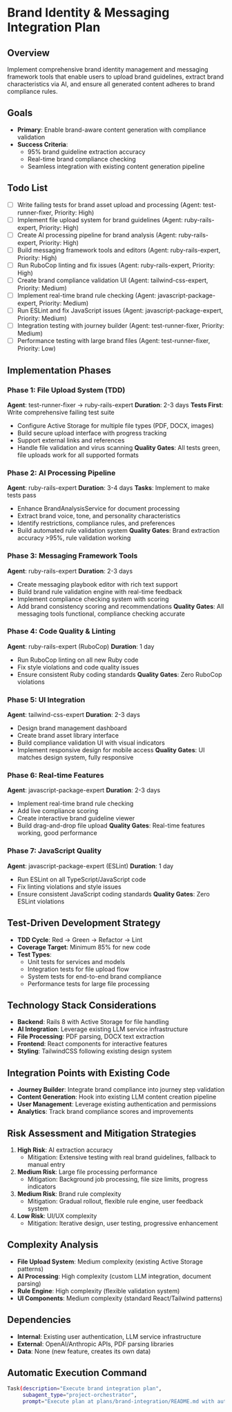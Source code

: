 # Brand Identity & Messaging Integration Plan

## Overview
Implement comprehensive brand identity management and messaging framework tools that enable users to upload brand guidelines, extract brand characteristics via AI, and ensure all generated content adheres to brand compliance rules.

## Goals
- **Primary**: Enable brand-aware content generation with compliance validation
- **Success Criteria**: 
  - 95% brand guideline extraction accuracy
  - Real-time brand compliance checking
  - Seamless integration with existing content generation pipeline

## Todo List
- [ ] Write failing tests for brand asset upload and processing (Agent: test-runner-fixer, Priority: High)
- [ ] Implement file upload system for brand guidelines (Agent: ruby-rails-expert, Priority: High)
- [ ] Create AI processing pipeline for brand analysis (Agent: ruby-rails-expert, Priority: High)
- [ ] Build messaging framework tools and editors (Agent: ruby-rails-expert, Priority: High)
- [ ] Run RuboCop linting and fix issues (Agent: ruby-rails-expert, Priority: High)
- [ ] Create brand compliance validation UI (Agent: tailwind-css-expert, Priority: Medium)
- [ ] Implement real-time brand rule checking (Agent: javascript-package-expert, Priority: Medium)
- [ ] Run ESLint and fix JavaScript issues (Agent: javascript-package-expert, Priority: Medium)
- [ ] Integration testing with journey builder (Agent: test-runner-fixer, Priority: Medium)
- [ ] Performance testing with large brand files (Agent: test-runner-fixer, Priority: Low)

## Implementation Phases

### Phase 1: File Upload System (TDD)
**Agent**: test-runner-fixer → ruby-rails-expert
**Duration**: 2-3 days
**Tests First**: Write comprehensive failing test suite
- Configure Active Storage for multiple file types (PDF, DOCX, images)
- Build secure upload interface with progress tracking
- Support external links and references
- Handle file validation and virus scanning
**Quality Gates**: All tests green, file uploads work for all supported formats

### Phase 2: AI Processing Pipeline 
**Agent**: ruby-rails-expert
**Duration**: 3-4 days
**Tasks**: Implement to make tests pass
- Enhance BrandAnalysisService for document processing
- Extract brand voice, tone, and personality characteristics
- Identify restrictions, compliance rules, and preferences
- Build automated rule validation system
**Quality Gates**: Brand extraction accuracy >95%, rule validation working

### Phase 3: Messaging Framework Tools
**Agent**: ruby-rails-expert
**Duration**: 2-3 days
- Create messaging playbook editor with rich text support
- Build brand rule validation engine with real-time feedback
- Implement compliance checking system with scoring
- Add brand consistency scoring and recommendations
**Quality Gates**: All messaging tools functional, compliance checking accurate

### Phase 4: Code Quality & Linting
**Agent**: ruby-rails-expert (RuboCop)
**Duration**: 1 day
- Run RuboCop linting on all new Ruby code
- Fix style violations and code quality issues
- Ensure consistent Ruby coding standards
**Quality Gates**: Zero RuboCop violations

### Phase 5: UI Integration
**Agent**: tailwind-css-expert
**Duration**: 2-3 days
- Design brand management dashboard
- Create brand asset library interface
- Build compliance validation UI with visual indicators
- Implement responsive design for mobile access
**Quality Gates**: UI matches design system, fully responsive

### Phase 6: Real-time Features
**Agent**: javascript-package-expert
**Duration**: 2-3 days
- Implement real-time brand rule checking
- Add live compliance scoring
- Create interactive brand guideline viewer
- Build drag-and-drop file upload
**Quality Gates**: Real-time features working, good performance

### Phase 7: JavaScript Quality
**Agent**: javascript-package-expert (ESLint)
**Duration**: 1 day
- Run ESLint on all TypeScript/JavaScript code
- Fix linting violations and style issues
- Ensure consistent JavaScript coding standards
**Quality Gates**: Zero ESLint violations

## Test-Driven Development Strategy
- **TDD Cycle**: Red → Green → Refactor → Lint
- **Coverage Target**: Minimum 85% for new code
- **Test Types**:
  - Unit tests for services and models
  - Integration tests for file upload flow
  - System tests for end-to-end brand compliance
  - Performance tests for large file processing

## Technology Stack Considerations
- **Backend**: Rails 8 with Active Storage for file handling
- **AI Integration**: Leverage existing LLM service infrastructure
- **File Processing**: PDF parsing, DOCX text extraction
- **Frontend**: React components for interactive features
- **Styling**: TailwindCSS following existing design system

## Integration Points with Existing Code
- **Journey Builder**: Integrate brand compliance into journey step validation
- **Content Generation**: Hook into existing LLM content creation pipeline
- **User Management**: Leverage existing authentication and permissions
- **Analytics**: Track brand compliance scores and improvements

## Risk Assessment and Mitigation Strategies
1. **High Risk**: AI extraction accuracy
   - Mitigation: Extensive testing with real brand guidelines, fallback to manual entry
2. **Medium Risk**: Large file processing performance
   - Mitigation: Background job processing, file size limits, progress indicators
3. **Medium Risk**: Brand rule complexity
   - Mitigation: Gradual rollout, flexible rule engine, user feedback system
4. **Low Risk**: UI/UX complexity
   - Mitigation: Iterative design, user testing, progressive enhancement

## Complexity Analysis
- **File Upload System**: Medium complexity (existing Active Storage patterns)
- **AI Processing**: High complexity (custom LLM integration, document parsing)
- **Rule Engine**: High complexity (flexible validation system)
- **UI Components**: Medium complexity (standard React/Tailwind patterns)

## Dependencies
- **Internal**: Existing user authentication, LLM service infrastructure
- **External**: OpenAI/Anthropic APIs, PDF parsing libraries
- **Data**: None (new feature, creates its own data)

## Automatic Execution Command
```bash
Task(description="Execute brand integration plan",
     subagent_type="project-orchestrator",
     prompt="Execute plan at plans/brand-integration/README.md with automatic agent handoffs")
```